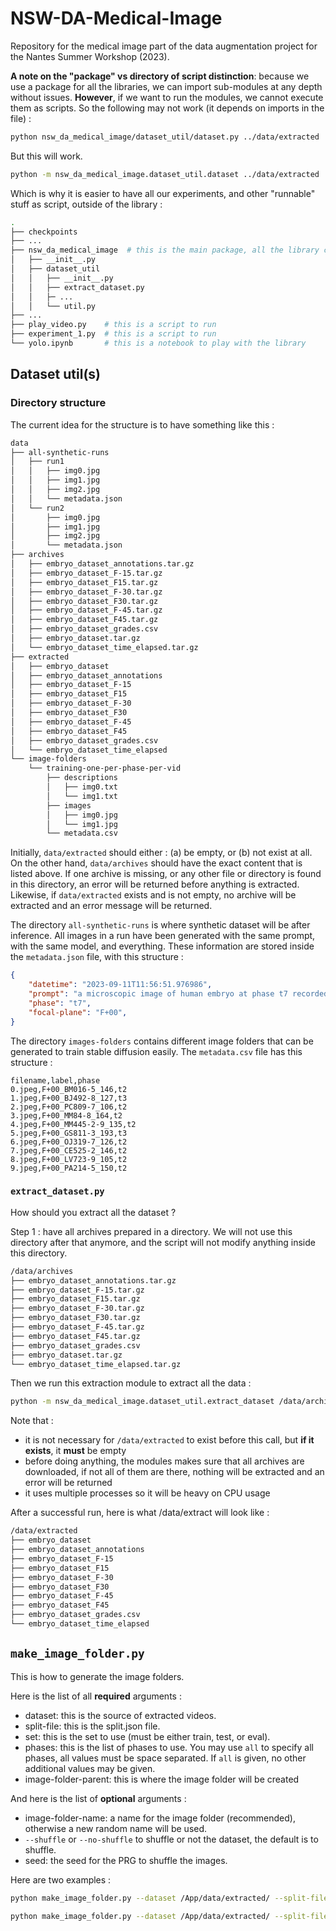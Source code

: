 # NSW-DA-Medical-Image

Repository for the medical image part of the data augmentation project for the Nantes Summer Workshop (2023).

**A note on the "package" vs directory of script distinction**: because we use a package for all the libraries, we can import sub-modules at any depth without issues. **However**, if we want to run the modules, we cannot execute them as scripts. So the following may not work (it depends on imports in the file) :

```sh
python nsw_da_medical_image/dataset_util/dataset.py ../data/extracted  # will not work
```

But this will work.

```sh
python -m nsw_da_medical_image.dataset_util.dataset ../data/extracted  # ok
```

Which is why it is easier to have all our experiments, and other "runnable" stuff as script, outside of the library :

```sh
.
├── checkpoints
├── ...
├── nsw_da_medical_image  # this is the main package, all the library code go in there
│   ├── __init__.py
│   ├── dataset_util
│   │   ├── __init__.py
│   │   ├── extract_dataset.py
│   │   ├─ ...
│   │   └── util.py
├── ...
├── play_video.py    # this is a script to run
├── experiment_1.py  # this is a script to run
└── yolo.ipynb       # this is a notebook to play with the library
```

## Dataset util(s)

### Directory structure

The current idea for the structure is to have something like this :

```sh
data
├── all-synthetic-runs
│   ├── run1
│   │   ├── img0.jpg
│   │   ├── img1.jpg
│   │   ├── img2.jpg
│   │   └── metadata.json
│   └── run2
│       ├── img0.jpg
│       ├── img1.jpg
│       ├── img2.jpg
│       └── metadata.json
├── archives
│   ├── embryo_dataset_annotations.tar.gz
│   ├── embryo_dataset_F-15.tar.gz
│   ├── embryo_dataset_F15.tar.gz
│   ├── embryo_dataset_F-30.tar.gz
│   ├── embryo_dataset_F30.tar.gz
│   ├── embryo_dataset_F-45.tar.gz
│   ├── embryo_dataset_F45.tar.gz
│   ├── embryo_dataset_grades.csv
│   ├── embryo_dataset.tar.gz
│   └── embryo_dataset_time_elapsed.tar.gz
├── extracted
│   ├── embryo_dataset
│   ├── embryo_dataset_annotations
│   ├── embryo_dataset_F-15
│   ├── embryo_dataset_F15
│   ├── embryo_dataset_F-30
│   ├── embryo_dataset_F30
│   ├── embryo_dataset_F-45
│   ├── embryo_dataset_F45
│   ├── embryo_dataset_grades.csv
│   └── embryo_dataset_time_elapsed
└── image-folders
    └── training-one-per-phase-per-vid
        ├── descriptions
        │   ├── img0.txt
        │   └── img1.txt
        ├── images
        │   ├── img0.jpg
        │   └── img1.jpg
        └── metadata.csv
```

Initially, `data/extracted` should either : (a) be empty, or (b) not exist at all. On the other hand, `data/archives` should have the exact content that is listed above. If one archive is missing, or any other file or directory is found in this directory, an error will be returned before anything is extracted. Likewise, if `data/extracted` exists and is not empty, no archive will be extracted and an error message will be returned.

The directory `all-synthetic-runs` is where synthetic dataset will be after inference. All images in a run have been generated with the same prompt, with the same model, and everything. These information are stored inside the `metadata.json` file, with this structure :

```json
{
    "datetime": "2023-09-11T11:56:51.976986",
    "prompt": "a microscopic image of human embryo at phase t7 recorded at focal plane F+00",
    "phase": "t7",
    "focal-plane": "F+00",
}
```

The directory `images-folders` contains different image folders that can be generated to train stable diffusion easily. The `metadata.csv` file has this structure :

```csv
filename,label,phase
0.jpeg,F+00_BM016-5_146,t2
1.jpeg,F+00_BJ492-8_127,t3
2.jpeg,F+00_PC809-7_106,t2
3.jpeg,F+00_MM84-8_164,t2
4.jpeg,F+00_MM445-2-9_135,t2
5.jpeg,F+00_GS811-3_193,t3
6.jpeg,F+00_OJ319-7_126,t2
7.jpeg,F+00_CE525-2_146,t2
8.jpeg,F+00_LV723-9_105,t2
9.jpeg,F+00_PA214-5_150,t2
```

### `extract_dataset.py`

How should you extract all the dataset ?

Step 1 : have all archives prepared in a directory. We will not use this directory after that anymore, and the script will not modify anything inside this directory.

```sh
/data/archives
├── embryo_dataset_annotations.tar.gz
├── embryo_dataset_F-15.tar.gz
├── embryo_dataset_F15.tar.gz
├── embryo_dataset_F-30.tar.gz
├── embryo_dataset_F30.tar.gz
├── embryo_dataset_F-45.tar.gz
├── embryo_dataset_F45.tar.gz
├── embryo_dataset_grades.csv
├── embryo_dataset.tar.gz
└── embryo_dataset_time_elapsed.tar.gz
```

Then we run this extraction module to extract all the data :

```sh
python -m nsw_da_medical_image.dataset_util.extract_dataset /data/archives /data/extracted
```

Note that :

- it is not necessary for `/data/extracted` to exist before this call, but **if it exists**, it **must** be empty
- before doing anything, the modules makes sure that all archives are downloaded, if not all of them are there, nothing will be extracted and an error will be returned
- it uses multiple processes so it will be heavy on CPU usage

After a successful run, here is what /data/extract will look like :

```sh
/data/extracted
├── embryo_dataset
├── embryo_dataset_annotations
├── embryo_dataset_F-15
├── embryo_dataset_F15
├── embryo_dataset_F-30
├── embryo_dataset_F30
├── embryo_dataset_F-45
├── embryo_dataset_F45
├── embryo_dataset_grades.csv
└── embryo_dataset_time_elapsed
```

## `make_image_folder.py`

This is how to generate the image folders.

Here is the list of all **required** arguments :

- dataset: this is the source of extracted videos.
- split-file: this is the split.json file.
- set: this is the set to use (must be either train, test, or eval).
- phases: this is the list of phases to use. You may use `all` to specify all phases, all values must be space separated. If `all` is given, no other additional values may be given.
- image-folder-parent: this is where the image folder will be created

And here is the list of **optional** arguments :

- image-folder-name: a name for the image folder (recommended), otherwise a new random name will be used.
- `--shuffle` or `--no-shuffle` to shuffle or not the dataset, the default is to shuffle.
- seed: the seed for the PRG to shuffle the images.

Here are two examples :

```sh
python make_image_folder.py --dataset /App/data/extracted/ --split-file split.json --set eval --phases t6 t7 t8 --image-folder-parent /App/data/image-folders --image-folder-name v6-8-det-s-0 --shuffle --seed 0
```

```sh
python make_image_folder.py --dataset /App/data/extracted/ --split-file split.json --set eval --phases all --image-folder-parent /App/data/image-folders
```
